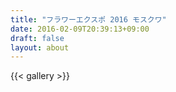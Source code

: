 ```yaml
---
title: "フラワーエクスポ 2016 モスクワ"
date: 2016-02-09T20:39:13+09:00
draft: false
layout: about
---
```

{{< gallery >}}
